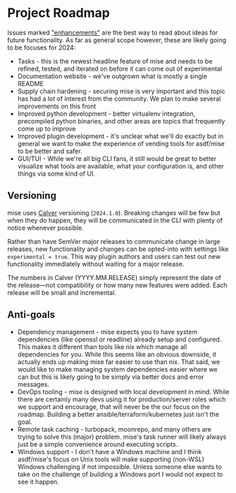 # Project Roadmap

Issues marked ["enhancements"](https://github.com/jdx/mise/issues?q=is%3Aissue+is%3Aopen+label%3Aenhancement) are the best way to read about ideas for future
functionality. As far as general scope however, these are likely going to be focuses for 2024:

* Tasks - this is the newest headline feature of mise and needs to be refined, tested, and iterated on before it can come out of experimental
* Documentation website - we've outgrown what is mostly a single README
* Supply chain hardening - securing mise is very important and this topic has had a lot of interest from the community. We plan to make several improvements on this front
* Improved python development - better virtualenv integration, precompiled python binaries, and other areas are topics that frequently come up to improve
* Improved plugin development - it's unclear what we'll do exactly but in general we want to make the experience of vending tools for asdf/mise to be better and safer.
* GUI/TUI - While we're all big CLI fans, it still would be great to better visualize what tools are available, what your configuration is, and other things via some kind of UI.

## Versioning

mise uses [Calver](https://calver.org/) versioning (`2024.1.0`).
Breaking changes will be few but when they do happen,
they will be communicated in the CLI with plenty of notice whenever possible.

Rather than have SemVer major releases to communicate change in large releases,
new functionality and changes can be opted-into with settings like `experimental = true`.
This way plugin authors and users can
test out new functionality immediately without waiting for a major release.

The numbers in Calver (YYYY.MM.RELEASE) simply represent the date of the release—not compatibility
or how many new features were added.
Each release will be small and incremental.

## Anti-goals

* Dependency management - mise expects you to have system dependencies (like openssl or readline) already setup and configured. This makes it different than tools like nix which manage all dependencies for you. While this seems like an obvious downside, it actually ends up making mise far easier to use than nix. That said, we would like to make managing system dependencies easier where we can but this is likely going to be simply via better docs and error messages.
* DevOps tooling - mise is designed with local development in mind. While there are certainly many devs using it for production/server roles which we support and encourage, that will never be the our focus on the roadmap. Building a better ansible/terraform/kubernetes just isn't the goal.
* Remote task caching - turbopack, moonrepo, and many others are trying to solve this (major) problem. mise's task runner will likely always just be a simple convenience around executing scripts.
* Windows support - I don't have a Windows machine and I think asdf/mise's focus on Unix tools will make supporting (non-WSL) Windows challenging if not impossible. Unless someone else wants to take on the challenge of building a Windows port I would not expect to see it happen.
